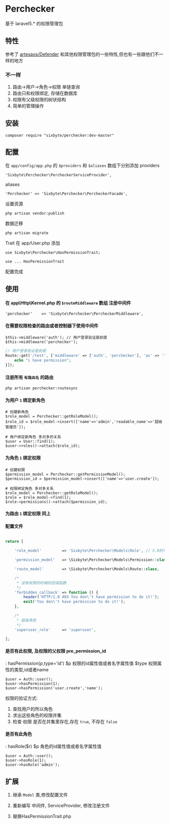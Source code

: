 # Perchecker

基于 laravel5.* 的权限管理包

## 特性
参考了 [artesaos/Defender](https://github.com/artesaos/defender) 和其他权限管理包的一些特性,但也有一些跟他们不一样的地方

### 不一样
1. 路由->用户->角色->权限 单链查询
2. 路由只和权限绑定, 存储在数据库
3. 权限有父级权限的树状结构
5. 简单的管理操作

## 安装

```shell
composer require "sixbyte/perchecker:dev-master"
```

## 配置

在 `app/config/app.php` 的 `$providers` 和 `$aliases` 数组下分别添加
providers
```php=
'Sixbyte\Perchecker\PercheckerServiceProvider',
```

aliases
```php=
'Perchecker' => 'Sixbyte\Perchecker\PercheckerFacade',
```

设置资源
```shell
php artisan vendor:publish
```

数据迁移
```shell
php artisan migrate
```

Trait 在 app/User.php 添加
```php=
use Sixbyte\Perchecker\HasPermissionTrait;
```

```php=
use ... HasPermissionTrait
```
配置完成



## 使用

#### 在 app\Http\Kernel.php 的 `$routeMiddleware` 数组 注册中间件
```
'perchecker'    => 'Sixbyte\Perchecker\PercheckerMiddleware',
```

#### 在需要权限检查的路由或者控制器下使用中间件
```php=
$this->middleware('auth'); // 用户登录验证是前提
$this->middleware('perchecker');
```

```php
// 用户登录验证是前提
Route::get('/test', ['middleware' => ['auth', 'perchecker'], 'as' => 'test', function () {
    echo "i have permission";
}]);
```

#### 注册所有 `有路由名` 的路由
```shell
php artisan perchecker:routesync
```

#### 为用户 `1` 绑定新角色
```php=
# 创建新角色
$role_model = Perchecker::getRoleModel();
$role_id = $role_model->insert(['name'=>'admin','readable_name'=>'超级管理员']);

# 用户绑定新角色 多对多的关系
$user = User::find(1);
$user->roles()->attach($role_id);
```

#### 为角色 `1` 绑定权限
```php=
# 创建权限
$permission_model = Perchecker::getPermissionModel();
$permission_id = $permission_model->insert(['name'=>'user.create']);

# 权限绑定角色 多对多关系
$role_model = Perchecker::getRoleModel();
$role = $role_model->find(1);
$role->permissions()->attach($permission_id);

```

#### 为路由 `1` 绑定权限 同上


#### 配置文件
```php

return [

    'role_model'         => 'Sixbyte\Perchecker\Models\Role', // 5.0的写法

    'permission_model'   => \Sixbyte\Perchecker\Models\Permission::class, // 5.1的写法

    'route_model'        => \Sixbyte\Perchecker\Models\Route::class,

    /*
     * 没有权限的时候的回调函数
     */
    'forbidden_callback' => function () {
        header('HTTP/1.0 403 You don\'t have permission to do it!');
        exit('You don\'t have permission to do it!');
    },

    /*
     * 超级角色
     */
    'superuser_role'     => 'superuser',

];
```

#### 是否有此权限, 及权限的父权限 pre_permission_id

: hasPermission($p,$type='id')
$p 权限的id属性值或者名字属性值
$type 权限属性的类型,id或者name

```php=
$user = Auth::user();
$user->hasPermission(1);
$user->hasPermission('user.create','name');
```
权限的验证方式:
1. 查找用户的所以角色
2. 求出这些角色的权限并集
3. 检查 权限 是否在并集里存在,存在 `true`, 不存在 `false`

#### 是否有此角色

: hasRole($r)
$p 角色的id属性值或者名字属性值

```php=
$user = Auth::user();
$user->hasRole(1);
$user->hasRole('admin');
```

## 扩展

1. 继承 `Model` 类,修改配置文件

2. 重新编写 中间件, ServiceProvider, 修改注册文件

3. 替换HasPermissionTrait.php